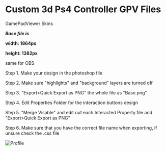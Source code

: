 # Custom 3d Ps4 Controller GPV Files
GamePadViewer Skins

***Base file is***

 **width: 1864px** 
 
 **height: 1382px**


<p>same for OBS</p>


<p>Step 1. Make your design in the photoshop file</p>
<p>Step 2. Make sure "highlights" and "background" layers are turned off</p>
<p>Step 3. "Export>Quick Export as PNG" the whole file as "Base.png"</p>
<p>Step 4. Edit Properties Folder for the interaction buttons design</p>
<p>Step 5. "Merge Visable" and edit out each Interacted Property file and "Export>Quick Export as PNG"</p>
<p>Step 6. Make sure that you have the correct file name when exporting, if unsure check the .css file</p>

![Profile](https://github.com/user-attachments/assets/ad9a6987-c9af-495f-8e71-9698ab8cee01)
